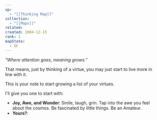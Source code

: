 ```yaml
---
up:
  - "[[Thinking Map]]"
collection:
  - "[[Maps]]"
related: 
created: 2004-12-15
rank: 1
mapState:
  - 🟨
---
```

 *"Where attention goes, meaning grows.”* 

That means, just by thinking of a virtue, you may just start to live more in line with it.

This is your note to start growing a list of your virtues.

I'll give you one to start with:

- **Joy, Awe, and Wonder**: Smile, laugh, grin. Tap into the awe you feel about the cosmos. Be fascinated by little things. Be an Amateur. 
- **Yours?**: